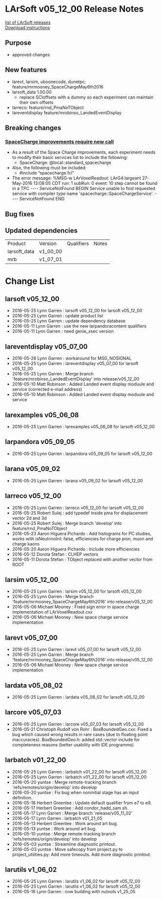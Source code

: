 # LArSoft v05_12_00 Release Notes



[list of LArSoft releases](LArSoft_release_list)  
[Download instructions](http://scisoft.fnal.gov/scisoft/bundles/larsoft/v05_12_00/larsoft-v05_12_00.html)

## Purpose

-   approved changes

## New features

-   larevt, larsim, uboonecode, dunetpc: feature/mrmooney_SpaceChargeMay6th2016
-   larsoft_data 1.00.00
    -   replace SCIoffsets with a dummy so each experiment can maintain their own offsets
-   larreco: feature/rnd_PmaNoTObject
-   lareventdisplay feature/mrobinso_LandedEventDisplay

## Breaking changes

### [SpaceCharge improvements require new call](Breaking_Changes#SpaceCharge-improvements-require-new-call)

-   As a result of the Space Charge improvements, each experiment needs to modify their basic services list to include the following:
    -   SpaceCharge: @local::standard_spacecharge
-   Also, the following must be included:
    -   \#include “spacecharge.fcl”
-   The error message:
        %MSG-w LArVoxelReadout:  LArG4:largeant 27-May-2016 13:08:05 CDT run: 1 subRun: 0 event: 10
        step cannot be found in a TPC
        ---- ServiceNotFound BEGIN
          Service  unable to find requested service with compiler type name 'spacecharge::SpaceChargeService'.
        ---- ServiceNotFound END

## Bug fixes

## Updated dependencies

|              |          |            |       |
|--------------|----------|------------|-------|
| Product      | Version  | Qualifiers | Notes |
| larsoft_data | v1_00_00 |            |       |
| mrb          | v1_07_01 |            |       |

# Change List

## larsoft v05_12_00

-   2016-05-25 Lynn Garren : larsoft v05_12_00 for larsoft v05_12_00
-   2016-05-25 Lynn Garren : update product list
-   2016-05-25 Lynn Garren : update dependency database
-   2016-05-11 Lynn Garren : use the new larpandoracontent qualifiers
-   2016-05-11 Lynn Garren : need genie_xsec version

## lareventdisplay v05_07_00

-   2016-05-26 Lynn Garren : workaround for MSG_NOSIGNAL
-   2016-05-25 Lynn Garren : lareventdisplay v05_07_00 for larsoft v05_12_00
-   2016-05-25 Lynn Garren : Merge branch 'feature/mrobinso_LandedEventDisplay' into release/v05_12_00
-   2016-05-10 Matt Robinson : Added Landed event display moduule and service (corrected e-mail address)
-   2016-05-10 Matt Robinson : Added Landed event display moduule and service

## larexamples v05_06_08

-   2016-05-25 Lynn Garren : larexamples v05_06_08 for larsoft v05_12_00

## larpandora v05_09_05

-   2016-05-25 Lynn Garren : larpandora v05_09_05 for larsoft v05_12_00

## larana v05_09_02

-   2016-05-25 Lynn Garren : larana v05_09_02 for larsoft v05_12_00

## larreco v05_12_00

-   2016-05-25 Lynn Garren : larreco v05_12_00 for larsoft v05_12_00
-   2016-05-25 Robert Sulej : add typedef inside pma for displacement vector 2d and 3d
-   2016-05-25 Robert Sulej : Merge branch 'develop' into feature/rnd_PmaNoTObject
-   2016-05-23 Aaron Higuera Pichardo : Add histograms for PC studies, works with isNeutrinoInt: false, efficiencies for charge pion, muon and charge kaons
-   2016-05-20 Aaron Higuera Pichardo : Include more efficiencies
-   2016-05-12 Dorota Stefan : CLHEP vectors
-   2016-05-11 Dorota Stefan : TObject replaced with another vector from ROOT

## larsim v05_12_00

-   2016-05-25 Lynn Garren : larsim v05_12_00 for larsoft v05_12_00
-   2016-05-25 Lynn Garren : Merge branch 'feature/mrmooney_SpaceChargeMay6th2016' into release/v05_12_00
-   2016-05-06 Michael Mooney : Fixed sign error in space charge implementation of LArVoxelReadout.cxx
-   2016-05-06 Michael Mooney : New space charge service implementation

## larevt v05_07_00

-   2016-05-25 Lynn Garren : larevt v05_07_00 for larsoft v05_12_00
-   2016-05-25 Lynn Garren : Merge branch 'feature/mrmooney_SpaceChargeMay6th2016' into release/v05_12_00
-   2016-05-06 Michael Mooney : New space charge service implementation

## lardata v05_08_02

-   2016-05-25 Lynn Garren : lardata v05_08_02 for larsoft v05_12_00

## larcore v05_07_03

-   2016-05-25 Lynn Garren : larcore v05_07_03 for larsoft v05_12_00
-   2016-05-21 Christoph Rudolf von Rohr : BoxBoundedGeo.cxx: Fixed a bug which caused wrong results in rare cases (due to floating point inaccuracies). BoxBoundedGeo.h: added std::vector include for completeness reasons (better usability with IDE programms)

## larbatch v01_22_00

-   2016-05-25 Lynn Garren : larbatch v01_22_00 for larsoft v05_12_00
-   2016-05-25 Lynn Garren : larbatch v01_22_00 for larsoft v05_12_00
-   2016-05-20 yuntse : Merge remote-tracking branch 'refs/remotes/origin/develop' into develop
-   2016-05-20 yuntse : Fix bug when noninitial stage has an input definition.
-   2016-05-18 Herbert Greenlee : Update default qualifier from e7 to e9.
-   2016-05-17 Herbert Greenlee : Add condor_hadd_sam.sh.
-   2016-05-17 Lynn Garren : Merge branch 'release/v05_11_02'
-   2016-05-17 Lynn Garren : larbatch v01_21_05
-   2016-05-13 Herbert Greenlee : Work around art bug.
-   2016-05-13 yuntse : Work around art bug.
-   2016-05-10 yuntse : Merge remote-tracking branch 'refs/remotes/origin/develop' into develop
-   2016-05-03 yuntse : Streamline diagnostic printout.
-   2016-05-03 yuntse : Move safecopy from project.py to project_utilities.py. Add more timeouts. Add more diagnostic printout.

## larutils v1_06_02

-   2016-05-25 Lynn Garren : larutils v1_06_02 for larsoft v05_12_00
-   2016-05-25 Lynn Garren : larutils v1_06_02 for larsoft v05_12_00
-   2016-05-16 Lynn Garren : now building with nutools v1_25_05
